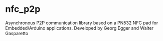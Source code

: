 # nfc_p2p
Asynchronous P2P communication library based on a PN532 NFC pad for Embedded/Arduino applications.
Developed by Georg Egger and Walter Gasparetto
